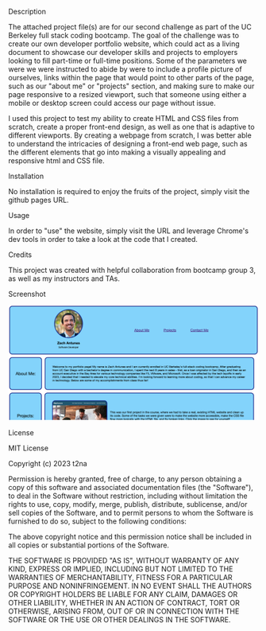 Description

The attached project file(s) are for our second challenge as part of the UC Berkeley full stack coding bootcamp. The goal of the challenge was to create our own developer portfolio website, which could act as a living document to showcase our developer skills and projects to employers looking to fill part-time or full-time positions. Some of the parameters we were we were instructed to abide by were to include a profile picture of ourselves, links within the page that would point to other parts of the page, such as our "about me" or "projects" section, and making sure to make our page responsive to a resized viewport, such that someone using either a mobile or desktop screen could access our page without issue.

I used this project to test my ability to create HTML and CSS files from scratch, create a proper front-end design, as well as one that is adaptive to different viewports. By creating a webpage from scratch, I was better able to understand the intricacies of designing a front-end web page, such as the different elements that go into making a visually appealing and responsive html and CSS file.

Installation

No installation is required to enjoy the fruits of the project, simply visit the github pages URL.

Usage

In order to "use" the website, simply visit the URL and leverage Chrome's dev tools in order to take a look at the code that I created.

Credits

This project was created with helpful collaboration from bootcamp group 3, as well as my instructors and TAs.

Screenshot

![Developer portolio screenshot](./assets/images/developer%20portfolio.png)

License

MIT License

Copyright (c) 2023 t2na

Permission is hereby granted, free of charge, to any person obtaining a copy of this software and associated documentation files (the "Software"), to deal in the Software without restriction, including without limitation the rights to use, copy, modify, merge, publish, distribute, sublicense, and/or sell copies of the Software, and to permit persons to whom the Software is furnished to do so, subject to the following conditions:

The above copyright notice and this permission notice shall be included in all copies or substantial portions of the Software.

THE SOFTWARE IS PROVIDED "AS IS", WITHOUT WARRANTY OF ANY KIND, EXPRESS OR IMPLIED, INCLUDING BUT NOT LIMITED TO THE WARRANTIES OF MERCHANTABILITY, FITNESS FOR A PARTICULAR PURPOSE AND NONINFRINGEMENT. IN NO EVENT SHALL THE AUTHORS OR COPYRIGHT HOLDERS BE LIABLE FOR ANY CLAIM, DAMAGES OR OTHER LIABILITY, WHETHER IN AN ACTION OF CONTRACT, TORT OR OTHERWISE, ARISING FROM, OUT OF OR IN CONNECTION WITH THE SOFTWARE OR THE USE OR OTHER DEALINGS IN THE SOFTWARE.